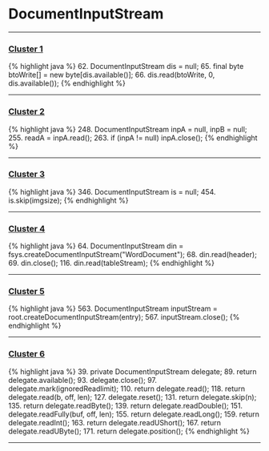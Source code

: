 # DocumentInputStream

***

### [Cluster 1](./1)
{% highlight java %}
62. DocumentInputStream dis = null;
65. final byte btoWrite[] = new byte[dis.available()];
66. dis.read(btoWrite, 0, dis.available());
{% endhighlight %}

***

### [Cluster 2](./2)
{% highlight java %}
248. DocumentInputStream inpA = null, inpB = null;
255.       readA = inpA.read();
263.    if (inpA != null) inpA.close();
{% endhighlight %}

***

### [Cluster 3](./3)
{% highlight java %}
346. DocumentInputStream is = null;
454.         is.skip(imgsize);
{% endhighlight %}

***

### [Cluster 4](./4)
{% highlight java %}
64. DocumentInputStream din = fsys.createDocumentInputStream("WordDocument");
68. din.read(header);
69. din.close();
116. din.read(tableStream);
{% endhighlight %}

***

### [Cluster 5](./5)
{% highlight java %}
563. DocumentInputStream inputStream = root.createDocumentInputStream(entry);
567.     inputStream.close();
{% endhighlight %}

***

### [Cluster 6](./6)
{% highlight java %}
39. private DocumentInputStream delegate;
89.    return delegate.available();
93.    delegate.close();
97.   delegate.mark(ignoredReadlimit);
110.    return delegate.read();
118.    return delegate.read(b, off, len);
127.    delegate.reset();
131.    return delegate.skip(n);
135.    return delegate.readByte();
139.    return delegate.readDouble();
151.    delegate.readFully(buf, off, len);
155.    return delegate.readLong();
159.    return delegate.readInt();
163.    return delegate.readUShort();
167.    return delegate.readUByte();
171.   return delegate.position();
{% endhighlight %}

***

